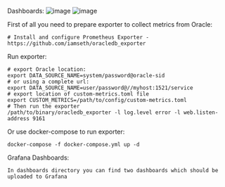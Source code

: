 Dashboards:
![image](https://user-images.githubusercontent.com/61619927/76682347-1cf5e200-6604-11ea-8c2d-1e3f639e1f77.png) ![image](https://user-images.githubusercontent.com/61619927/76682361-3dbe3780-6604-11ea-8a7a-bb07daaec1a6.png)

First of all you need to prepare exporter to collect metrics from Oracle:
```
# Install and configure Prometheus Exporter - https://github.com/iamseth/oracledb_exporter
```

Run exporter:
```
# export Oracle location:
export DATA_SOURCE_NAME=system/password@oracle-sid
# or using a complete url:
export DATA_SOURCE_NAME=user/password@//myhost:1521/service
# export location of custom-metrics.toml file
export CUSTOM_METRICS=/path/to/config/custom-metrics.toml
# Then run the exporter
/path/to/binary/oracledb_exporter -l log.level error -l web.listen-address 9161
```

Or use docker-compose to run exporter:
```
docker-compose -f docker-compose.yml up -d
```

Grafana Dashboards:
```
In dashboards directory you can find two dashboards which should be uploaded to Grafana
```

